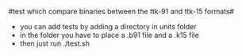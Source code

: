 #test which compare binaries between the ttk-91 and ttk-15 formats#

* you can add tests by adding a directory in units folder
* in the folder you have to place a .b91 file and a .k15 file
* then just run ./test.sh
